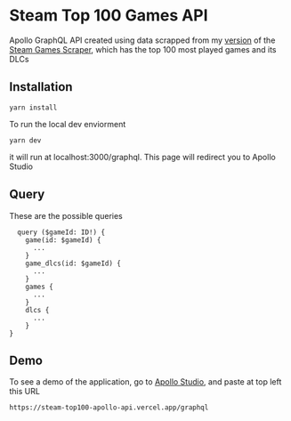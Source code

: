 # Steam Top 100 Games API

Apollo GraphQL API created using data scrapped from my [version](https://github.com/xArkqngel/Steam-Games-Scraper) of the [Steam Games Scraper](https://github.com/FronkonGames/Steam-Games-Scraper), which has the top 100 most played games and its DLCs

## Installation
```
yarn install
```
To run the local dev enviorment
```
yarn dev
```
it will run at localhost:3000/graphql. This page will redirect you to Apollo Studio

## Query
These are the possible queries
```
  query ($gameId: ID!) {
    game(id: $gameId) {
      ...
    }
    game_dlcs(id: $gameId) {
      ...
    }
    games {
      ...
    }
    dlcs {
      ...
    }
}

```

## Demo
To see a demo of the application, go to [Apollo Studio](https://studio.apollographql.com/sandbox/explorer), and paste at top left this URL
```
https://steam-top100-apollo-api.vercel.app/graphql
```
